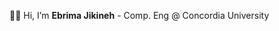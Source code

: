 👋🏾 Hi, I’m **Ebrima Jikineh**
    - Comp. Eng @ Concordia University

<!---
ebvjikx/ebvjikx is a ✨ special ✨ repository because its `README.md` (this file) appears on your GitHub profile.
You can click the Preview link to take a look at your changes.
--->
